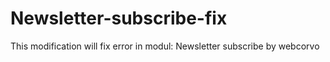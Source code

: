 # Newsletter-subscribe-fix
 This modification will fix error in modul: Newsletter subscribe by webcorvo 
